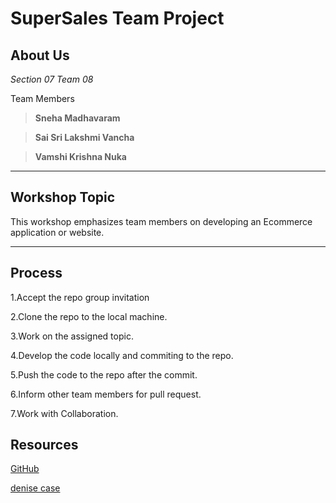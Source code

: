 # SuperSales Team Project


## About Us

_Section 07_
_Team 08_

Team Members

>**Sneha Madhavaram**

>**Sai Sri Lakshmi Vancha**

>**Vamshi Krishna Nuka**
************

## Workshop Topic

This workshop emphasizes team members on developing an Ecommerce application or website. 
************

## Process

1.Accept the repo group invitation

2.Clone the repo to the local machine.

3.Work on the assigned topic.

4.Develop the code locally and commiting to the repo.

5.Push the code to the repo after the commit.

6.Inform other team members for pull request.

7.Work with Collaboration.

## Resources

[GitHub](www.github.com)

[denise case](https://github.com/profcase/)
